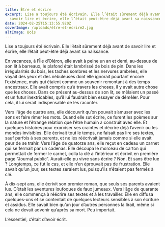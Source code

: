 ```yaml
---
title: Être et écrire
excerpt: Lise a toujours été écrivain. Elle l’était sûrement déjà avant de
  savoir lire et écrire, elle l’était peut-être déjà avant sa naissance.
date: 2024-02-25T15:13:55.920Z
coverImage: /uploads/être-et-écrire2.jpg
altImage: Bois
---
```

Lise a toujours été écrivain. Elle l’était sûrement déjà avant de savoir lire et écrire, elle l’était peut-être déjà avant sa naissance.

En vacances, à l’Île d’Oléron, elle avait à peine un an et demi, au-dessus de son lit à barreaux, le plafond était lambrissé de bois de pin. Dans les irrégularités du bois, les taches sombres et les nervures ambrées, elle voyait des yeux et des nébuleuses dont elle ignorait pourtant encore l’existence, mais qui étaient comme un souvenir remontant à des temps ancestraux. Elle avait compris qu’à travers les choses, il y avait autre chose que les choses. Dans ce présent au-dessus de son lit, se mêlaient un passé et un futur inextricables, qu’il lui faudrait bien essayer de démêler. Pour cela, il lui serait indispensable de les raconter.

Vers l'âge de quatre ans, elle découvrit qu’on pouvait s’amuser avec les sons et faire rimer les mots. Quand elle sut écrire, ce furent les poèmes sur la nature et l’étrange relation que l’être humain a construit avec elle. Et quelques histoires pour exorciser ses craintes et décrire déjà l’avenir ou les mondes invisibles. Elle écrivait tout le temps, ne faisait pas lire ses textes, sauf parfois à ses parents, et ne les réécrivait jamais comme si elle avait peur de se trahir. Vers l’âge de quatorze ans, elle reçut en cadeau un carnet qui se fermait par un cadenas. Elle découpa le morceau de carton qui permettait de fermer le carnet, colla la clé à l’intérieur et écrivit en première page “Journal public”. Aurait-elle pu vivre sans écrire ? Non. Et sans être lue ? Longtemps, ce fut le cas, et elle n’en éprouvait pas de frustration. Elle savait qu’un jour, ses textes seraient lus, puisqu'ils n’étaient pas fermés à clé.

À dix-sept ans, elle écrivit son premier roman, que seuls ses parents avaient lus. C’était les aventures loufoques de faux jumeaux. Vers l’âge de quarante ans, elle commença à réécrire ses textes et à les travailler. Elle en diffusa quelques-uns et se contentait de quelques lecteurs sensibles à son écriture et assidus. Elle savait bien qu’un jour d’autres personnes la lirait, même si cela ne devait advenir qu’après sa mort. Peu importait.

L’essentiel, c’était d’avoir écrit.